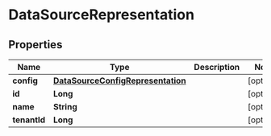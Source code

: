 
# DataSourceRepresentation

## Properties
Name | Type | Description | Notes
------------ | ------------- | ------------- | -------------
**config** | [**DataSourceConfigRepresentation**](DataSourceConfigRepresentation.md) |  |  [optional]
**id** | **Long** |  |  [optional]
**name** | **String** |  |  [optional]
**tenantId** | **Long** |  |  [optional]



